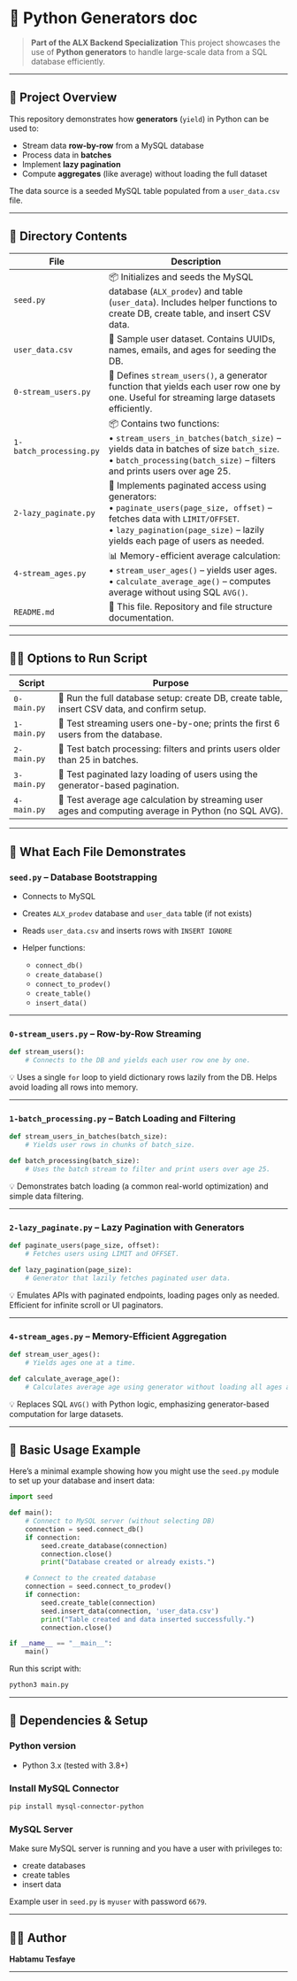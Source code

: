 # 🧠 Python Generators doc

> **Part of the ALX Backend Specialization**
> This project showcases the use of **Python generators** to handle large-scale data from a SQL database efficiently.

---

## 📁 Project Overview

This repository demonstrates how **generators** (`yield`) in Python can be used to:

* Stream data **row-by-row** from a MySQL database
* Process data in **batches**
* Implement **lazy pagination**
* Compute **aggregates** (like average) without loading the full dataset

The data source is a seeded MySQL table populated from a `user_data.csv` file.

---

## 📂 Directory Contents

| File                    | Description                                                                                                                                                                                                   |
| ----------------------- | ------------------------------------------------------------------------------------------------------------------------------------------------------------------------------------------------------------- |
| `seed.py`               | 📦 Initializes and seeds the MySQL database (`ALX_prodev`) and table (`user_data`). Includes helper functions to create DB, create table, and insert CSV data.                                                |
| `user_data.csv`         | 📄 Sample user dataset. Contains UUIDs, names, emails, and ages for seeding the DB.                                                                                                                           |
| `0-stream_users.py`     | 🔁 Defines `stream_users()`, a generator function that yields each user row one by one. Useful for streaming large datasets efficiently.                                                                      |
| `1-batch_processing.py` | 📦 Contains two functions:<br>• `stream_users_in_batches(batch_size)` – yields data in batches of size `batch_size`.<br>• `batch_processing(batch_size)` – filters and prints users over age 25.              |
| `2-lazy_paginate.py`    | 📄 Implements paginated access using generators:<br>• `paginate_users(page_size, offset)` – fetches data with `LIMIT/OFFSET`.<br>• `lazy_pagination(page_size)` – lazily yields each page of users as needed. |
| `4-stream_ages.py`      | 📊 Memory-efficient average calculation:<br>• `stream_user_ages()` – yields user ages.<br>• `calculate_average_age()` – computes average without using SQL `AVG()`.                                           |
| `README.md`             | 📘 This file. Repository and file structure documentation.                                                                                                                                                    |

---
## 🏃‍♂️ Options to Run Script

| Script      | Purpose                                                                                              |
| ----------- | ---------------------------------------------------------------------------------------------------- |
| `0-main.py` | 🧪 Run the full database setup: create DB, create table, insert CSV data, and confirm setup.         |
| `1-main.py` | 🧪 Test streaming users one-by-one; prints the first 6 users from the database.                      |
| `2-main.py` | 🧪 Test batch processing: filters and prints users older than 25 in batches.                         |
| `3-main.py` | 🧪 Test paginated lazy loading of users using the generator-based pagination.                        |
| `4-main.py` | 🧪 Test average age calculation by streaming user ages and computing average in Python (no SQL AVG). |

---


## 🧪 What Each File Demonstrates

### `seed.py` – Database Bootstrapping

* Connects to MySQL
* Creates `ALX_prodev` database and `user_data` table (if not exists)
* Reads `user_data.csv` and inserts rows with `INSERT IGNORE`
* Helper functions:

  * `connect_db()`
  * `create_database()`
  * `connect_to_prodev()`
  * `create_table()`
  * `insert_data()`

---

### `0-stream_users.py` – Row-by-Row Streaming

```python
def stream_users():
    # Connects to the DB and yields each user row one by one.
```

💡 Uses a single `for` loop to yield dictionary rows lazily from the DB. Helps avoid loading all rows into memory.

---

### `1-batch_processing.py` – Batch Loading and Filtering

```python
def stream_users_in_batches(batch_size):
    # Yields user rows in chunks of batch_size.

def batch_processing(batch_size):
    # Uses the batch stream to filter and print users over age 25.
```

💡 Demonstrates batch loading (a common real-world optimization) and simple data filtering.

---

### `2-lazy_paginate.py` – Lazy Pagination with Generators

```python
def paginate_users(page_size, offset):
    # Fetches users using LIMIT and OFFSET.

def lazy_pagination(page_size):
    # Generator that lazily fetches paginated user data.
```

💡 Emulates APIs with paginated endpoints, loading pages only as needed. Efficient for infinite scroll or UI paginators.

---

### `4-stream_ages.py` – Memory-Efficient Aggregation

```python
def stream_user_ages():
    # Yields ages one at a time.

def calculate_average_age():
    # Calculates average age using generator without loading all ages at once.
```

💡 Replaces SQL `AVG()` with Python logic, emphasizing generator-based computation for large datasets.

---

## 🧪 Basic Usage Example

Here’s a minimal example showing how you might use the `seed.py` module to set up your database and insert data:

```python
import seed

def main():
    # Connect to MySQL server (without selecting DB)
    connection = seed.connect_db()
    if connection:
        seed.create_database(connection)
        connection.close()
        print("Database created or already exists.")

    # Connect to the created database
    connection = seed.connect_to_prodev()
    if connection:
        seed.create_table(connection)
        seed.insert_data(connection, 'user_data.csv')
        print("Table created and data inserted successfully.")
        connection.close()

if __name__ == "__main__":
    main()
```

Run this script with:

```bash
python3 main.py
```

---

## 📎 Dependencies & Setup

### Python version

* Python 3.x (tested with 3.8+)

### Install MySQL Connector

```bash
pip install mysql-connector-python
```

### MySQL Server

Make sure MySQL server is running and you have a user with privileges to:

* create databases
* create tables
* insert data

Example user in `seed.py` is `myuser` with password `6679`.

---

## 🙋‍♀️ Author

**Habtamu Tesfaye**

---

